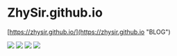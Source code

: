 # ZhySir.github.io  

[https://zhysir.github.io/](https://zhysir.github.io "BLOG")  

[![](https://img.shields.io/badge/%E5%86%99%E4%BD%9C%E5%B7%A5%E5%85%B7-sublime%20text3-red.svg)](https://github.com/ZhySir/ZhySir.github.io) [![](https://img.shields.io/badge/build-passing-brightgreen.svg)](https://github.com/ZhySir/ZhySir.github.io) [![](https://img.shields.io/badge/platform-OSX%7CWin%7CLinux-blue.svg)](https://github.com/ZhySir/ZhySir.github.io) [![](https://img.shields.io/badge/framework-hexo-orange.svg)](https://github.com/ZhySir/ZhySir.github.io)
